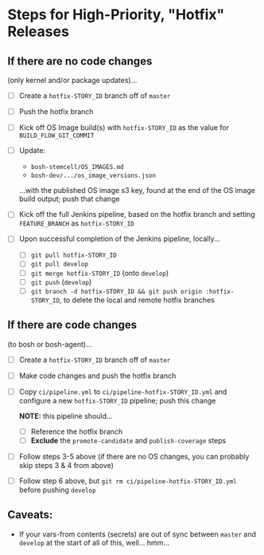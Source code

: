 # Steps for High-Priority, "Hotfix" Releases

## If there are no code changes

(only kernel and/or package updates)...

- [ ] Create a `hotfix-STORY_ID` branch off of `master`
- [ ] Push the hotfix branch
- [ ] Kick off OS Image build(s) with `hotfix-STORY_ID` as the
  value for `BUILD_FLOW_GIT_COMMIT`
- [ ] Update:
  - `bosh-stemcell/OS_IMAGES.md`
  - `bosh-dev/.../os_image_versions.json`

  ...with the published OS image s3 key, found at the end of the
  OS image build output; push that change
- [ ] Kick off the full Jenkins pipeline, based on the hotfix branch and
  setting `FEATURE_BRANCH` as `hotfix-STORY_ID`
- [ ] Upon successful completion of the Jenkins pipeline, locally...
  - [ ] `git pull hotfix-STORY_ID`
  - [ ] `git pull develop`
  - [ ] `git merge hotfix-STORY_ID` (onto `develop`)
  - [ ] `git push` (`develop`)
  - [ ] `git branch -d hotfix-STORY_ID && git push origin :hotfix-STORY_ID`,
    to delete the local and remote hotfix branches

## If there are code changes

(to bosh or bosh-agent)...

- [ ] Create a `hotfix-STORY_ID` branch off of `master`
- [ ] Make code changes and push the hotfix branch
- [ ] Copy `ci/pipeline.yml` to `ci/pipeline-hotfix-STORY_ID.yml` and
  configure a new `hotfix-STORY_ID` pipeline; push this change

  **NOTE:** this pipeline should...
  - [ ] Reference the hotfix branch
  - [ ] **Exclude** the `promote-candidate` and `publish-coverage` steps
- [ ] Follow steps 3-5 above (if there are no OS changes, you can probably
  skip steps 3 & 4 from above)
- [ ] Follow step 6 above, but `git rm ci/pipeline-hotfix-STORY_ID.yml` before
  pushing `develop`

## Caveats:

- If your vars-from contents (secrets) are out of sync between `master` and
  `develop` at the start of all of this, well... hmm...
